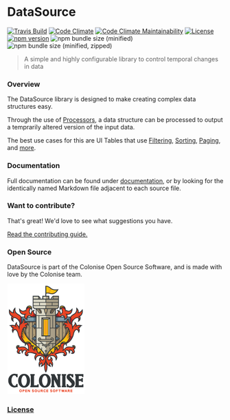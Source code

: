 # DataSource

[![Travis Build](https://img.shields.io/travis/Colonise/DataSource.svg)](https://travis-ci.org/Colonise/DataSource) [![Code Climate](https://img.shields.io/codeclimate/coverage/Colonise/DataSource.svg)](https://codeclimate.com/github/Colonise/DataSource/test_coverage) [![Code Climate Maintainability](https://img.shields.io/codeclimate/maintainability-percentage/Colonise/DataSource.svg)](https://codeclimate.com/github/Colonise/DataSource/maintainability) [![License](https://img.shields.io/github/license/Colonise/DataSource.svg)](https://github.com/Colonise/DataSource/blob/master/LICENSE) [![npm version](https://img.shields.io/npm/v/@colonise/datasource.svg)](https://www.npmjs.com/package/@colonise/datasource) ![npm bundle size \(minified\)](https://img.shields.io/bundlephobia/min/@colonise/datasource.svg) ![npm bundle size \(minified, zipped\)](https://img.shields.io/bundlephobia/minzip/@colonise/datasource.svg)

> A simple and highly configurable library to control temporal changes in data

### Overview

The DataSource library is designed to make creating complex data structures easy.

Through the use of [Processors](src/processors), a data structure can be processed to output a temprarily altered version of the input data.

The best use cases for this are UI Tables that use [Filtering](src/processors/filter-processor.md), [Sorting](src/processors/sorter-processor.md), [Paging](src/processors/pager-processor.md), and [more](tutorials/custom-processors.md).

### Documentation

Full documentation can be found under [documentation](documentation), or by looking for the identically named Markdown file adjacent to each source file.

### Want to contribute?

That's great! We'd love to see what suggestions you have.

[Read the contributing guide.](CONTRIBUTING.md)

### Open Source

DataSource is part of the Colonise Open Source Software, and is made with love by the Colonise team.

![](documentation/assets/colonise256.png)

### [License](https://github.com/Colonise/DataSource/blob/master/LICENSE)

